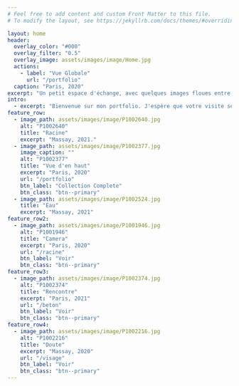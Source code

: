 ```yaml
---
# Feel free to add content and custom Front Matter to this file.
# To modify the layout, see https://jekyllrb.com/docs/themes/#overriding-theme-defaults

layout: home
header:
  overlay_color: "#000"
  overlay_filter: "0.5"
  overlay_image: assets/images/image/Home.jpg
  actions:
    - label: "Vue Globale"
      url: "/portfolio"
  caption: "Paris, 2020"
excerpt: "Un petit espace d'échange, avec quelques images floues entre nous."
intro:
  - excerpt: "Bienvenue sur mon portfolio. J'espère que votre visite sera fortuite. Ci-dessous, mes publications les plus récentes."
feature_row:
  - image_path: assets/images/image/P1002640.jpg
    alt: "P1002640"
    title: "Racine"
    excerpt: "Massay, 2021."
  - image_path: assets/images/image/P1002377.jpg
    image_caption: ""
    alt: "P1002377"
    title: "Vue d'en haut"
    excerpt: "Paris, 2020"
    url: "/portfolio"
    btn_label: "Collection Complete"
    btn_class: "btn--primary"
  - image_path: assets/images/image/P1002524.jpg
    title: "Eau"
    excerpt: "Massay, 2021"
feature_row2:
  - image_path: assets/images/image/P1001946.jpg
    alt: "P1001946"
    title: "Camera"
    excerpt: "Paris, 2020"
    url: "/racine"
    btn_label: "Voir"
    btn_class: "btn--primary"
feature_row3:
  - image_path: assets/images/image/P1002374.jpg
    alt: "P1002374"
    title: "Rencontre"
    excerpt: "Paris, 2021"
    url: "/beton"
    btn_label: "Voir"
    btn_class: "btn--primary"
feature_row4:
  - image_path: assets/images/image/P1002216.jpg
    alt: "P1002216"
    title: "Doute"
    excerpt: "Massay, 2020"
    url: "/visage"
    btn_label: "Voir"
    btn_class: "btn--primary"
---
```

